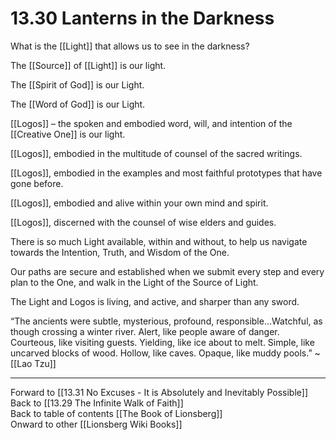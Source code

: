 # 13.30 Lanterns in the Darkness

What is the [[Light]] that allows us to see in the darkness?

The [[Source]] of [[Light]] is our light.

The [[Spirit of God]] is our Light. 

The [[Word of God]] is our Light. 

[[Logos]] – the spoken and embodied word, will, and intention of the [[Creative One]] is our light.

[[Logos]], embodied in the multitude of counsel of the sacred writings.

[[Logos]], embodied in the examples and most faithful prototypes that have gone before.

[[Logos]], embodied and alive within your own mind and spirit.

[[Logos]], discerned with the counsel of wise elders and guides.

There is so much Light available, within and without, to help us navigate towards the Intention, Truth, and Wisdom of the One.

Our paths are secure and established when we submit every step and every plan to the One, and walk in the Light of the Source of Light.

The Light and Logos is living, and active, and sharper than any sword.

“The ancients were subtle, mysterious, profound, responsible…Watchful, as though crossing a winter river. Alert, like people aware of danger. Courteous, like visiting guests. Yielding, like ice about to melt. Simple, like uncarved blocks of wood. Hollow, like caves. Opaque, like muddy pools.” ~ [[Lao Tzu]]  

___

Forward to [[13.31 No Excuses - It is Absolutely and Inevitably Possible]]  
Back to [[13.29 The Infinite Walk of Faith]]  
Back to table of contents [[The Book of Lionsberg]]  
Onward to other [[Lionsberg Wiki Books]]  
